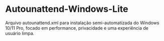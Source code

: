 # Autounattend-Windows-Lite
Arquivo autounattend.xml para instalação semi-automatizada do Windows 10/11 Pro, focado em performance, privacidade e uma experiência de usuário limpa.
